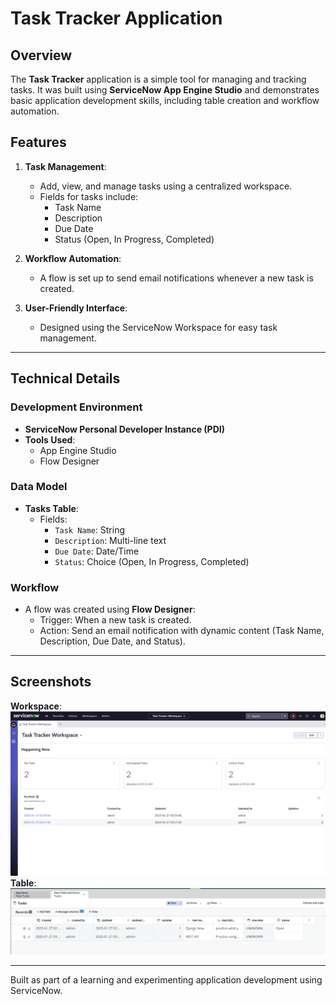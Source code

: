 # Task Tracker Application

## Overview
The **Task Tracker** application is a simple tool for managing and tracking tasks. It was built using **ServiceNow App Engine Studio** and demonstrates basic application development skills, including table creation and workflow automation.

## Features
1. **Task Management**:
   - Add, view, and manage tasks using a centralized workspace.
   - Fields for tasks include:
     - Task Name
     - Description
     - Due Date
     - Status (Open, In Progress, Completed)

2. **Workflow Automation**:
   - A flow is set up to send email notifications whenever a new task is created.


4. **User-Friendly Interface**:
   - Designed using the ServiceNow Workspace for easy task management.

---

## Technical Details
### Development Environment
- **ServiceNow Personal Developer Instance (PDI)**
- **Tools Used**:
  - App Engine Studio
  - Flow Designer

### Data Model
- **Tasks Table**:
  - Fields:
    - `Task Name`: String
    - `Description`: Multi-line text
    - `Due Date`: Date/Time
    - `Status`: Choice (Open, In Progress, Completed)

### Workflow
- A flow was created using **Flow Designer**:
  - Trigger: When a new task is created.
  - Action: Send an email notification with dynamic content (Task Name, Description, Due Date, and Status).



---

## Screenshots
**Workspace**:
![Workspace Example](./img/workspace_ServiceNow.png)
**Table**:
![Table Example](./img/Table.png)



---


Built as part of a learning and experimenting application development using ServiceNow.
